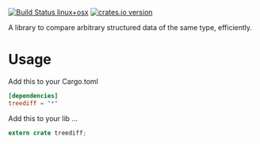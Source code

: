 [![Build Status linux+osx](https://travis-ci.org/Byron/treediff-rs.svg?branch=master)](https://travis-ci.org/Byron/treediff-rs)
[![crates.io version](https://img.shields.io/crates/v/treediff.svg)](https://crates.io/crates/treediff)

A library to compare arbitrary structured data of the same type, efficiently.

# Usage

Add this to your Cargo.toml
```toml
[dependencies]
treediff = "*"
```

Add this to your lib ...
```Rust
extern crate treediff;
```

